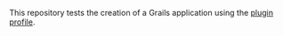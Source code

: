 This repository tests the creation of a Grails application using the [plugin profile](https://github.com/grails-profiles/plugin).
